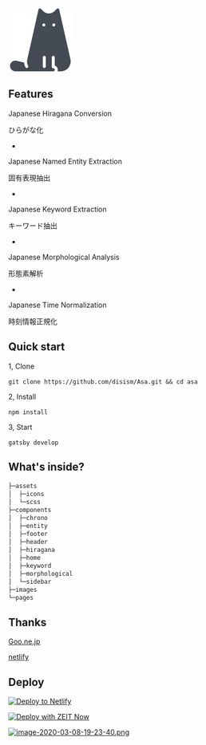![icons8-cat](./src/assets/icons/icons8-cat.svg)

## Features

Japanese Hiragana Conversion

ひらがな化

-

Japanese Named Entity Extraction

固有表現抽出

-

Japanese Keyword Extraction

キーワード抽出

-

Japanese Morphological Analysis

形態素解析

-

Japanese  Time Normalization

時刻情報正規化

## Quick start

1, Clone 

```
git clone https://github.com/disism/Asa.git && cd asa
```

2, Install

```
npm install
```

3, Start

```
gatsby develop
```

## What's inside?

    ├─assets
    │  ├─icons
    │  └─scss
    ├─components
    │  ├─chrono
    │  ├─entity
    │  ├─footer
    │  ├─header
    │  ├─hiragana
    │  ├─home
    │  ├─keyword
    │  ├─morphological
    │  └─sidebar
    ├─images
    └─pages

## Thanks

[Goo.ne.jp](https://labs.goo.ne.jp/api/)

[netlify](https://netlify.com/)

## Deploy

[![Deploy to Netlify](https://www.netlify.com/img/deploy/button.svg)](https://app.netlify.com/start/deploy?repository=https://github.com/disism/Asa)

[![Deploy with ZEIT Now](https://zeit.co/button)](https://zeit.co/import/project?template=https://github.com/disism/Asa)



[![image-2020-03-08-19-23-40.png](https://i.postimg.cc/5txHFRW0/image-2020-03-08-19-23-40.png)](https://postimg.cc/BjVZrN69)